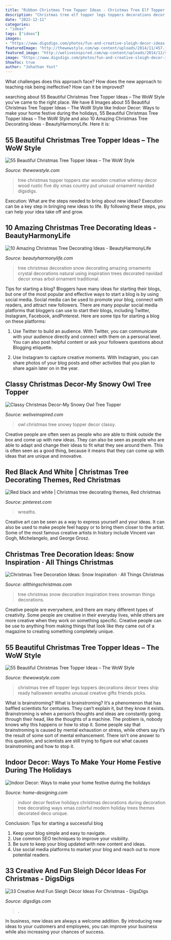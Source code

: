 ```yaml
---
title: "Ribbon Christmas Tree Topper Ideas - Christmas Tree Elf Topper Legs Toppers Decorations Decor Trees Ship Ready Halloween Wreaths Unusual Creative Gifts Friends Picks"
description: "Christmas tree elf topper legs toppers decorations decor trees ship ready halloween wreaths unusual creative gifts friends picks"
date: "2022-12-11"
categories:
- "ideas"
tags: ["ideas"]
images:
- "https://www.digsdigs.com/photos/fun-and-creative-sleigh-decor-ideas-for-christmas-14-554x832.jpg"
featuredImage: "http://thewowstyle.com/wp-content/uploads/2014/11/457.jpg"
featured_image: "http://weliveinspired.com/wp-content/uploads/2014/12/snowy-owl-Christmas-tree-topper2.jpg"
image: "https://www.digsdigs.com/photos/fun-and-creative-sleigh-decor-ideas-for-christmas-14-554x832.jpg"
ShowToc: true
author: "Johathan Yost"
---
```



What challenges does this approach face?
How does the new approach to teaching risk being ineffective? How can it be improved?

	

		
searching about 55 Beautiful Christmas Tree Topper Ideas – The WoW Style you've came to the right place. We have 8 Images about 55 Beautiful Christmas Tree Topper Ideas – The WoW Style like Indoor Decor: Ways to make your home festive during the holidays, 55 Beautiful Christmas Tree Topper Ideas – The WoW Style and also 10 Amazing Christmas Tree Decorating Ideas - BeautyHarmonyLife. Here it is:
		
    
## 55 Beautiful Christmas Tree Topper Ideas – The WoW Style

<img loading=lazy src="http://thewowstyle.com/wp-content/uploads/2014/11/367.jpg" onerror="this.onerror=null;this.src='https://tse2.mm.bing.net/th?id=OIP.FzrOlPC4ZmYgpC2UoKTIVgHaKQ&amp;pid=15.1';" alt="55 Beautiful Christmas Tree Topper Ideas – The WoW Style">

_Source: thewowstyle.com_

>tree christmas topper toppers star wooden creative whimsy decor wood rustic five diy xmas country put unusual ornament navidad digsdigs. 

	

Execution: What are the steps needed to bring about new ideas?
Execution can be a key step in bringing new ideas to life. By following these steps, you can help your idea take off and grow.

    
## 10 Amazing Christmas Tree Decorating Ideas - BeautyHarmonyLife

<img loading=lazy src="https://beautyharmonylife.com/wp-content/uploads/2013/11/White-Christmas-Tree-Ornaments.jpg" onerror="this.onerror=null;this.src='https://tse2.mm.bing.net/th?id=OIP.4xflM8bcDAsBigFrIqPCXQHaLH&amp;pid=15.1';" alt="10 Amazing Christmas Tree Decorating Ideas - BeautyHarmonyLife">

_Source: beautyharmonylife.com_

>tree christmas decoration snow decorating amazing ornaments crystal decorations natural using inspiration trees decorated navidad decor xmas arbol ornament traditional. 

	

Tips for starting a blog?
Bloggers have many ideas for starting their blogs, but one of the most popular and effective ways to start a blog is by using social media. Social media can be used to promote your blog, connect with readers, and attract new followers. There are many popular social media platforms that bloggers can use to start their blogs, including Twitter, Instagram, Facebook, andPinterest. Here are some tips for starting a blog on these platforms:
1. Use Twitter to build an audience. With Twitter, you can communicate with your audience directly and connect with them on a personal level. You can also post helpful content or ask your followers questions about Blogging etiquette.

2. Use Instagram to capture creative moments. With Instagram, you can share photos of your blog posts and other activities that you plan to share again later on in the year.

    
## Classy Christmas Decor-My Snowy Owl Tree Topper

<img loading=lazy src="http://weliveinspired.com/wp-content/uploads/2014/12/snowy-owl-Christmas-tree-topper2.jpg" onerror="this.onerror=null;this.src='https://tse2.mm.bing.net/th?id=OIP.BZ-xIzBqkMD4VIIDH5h4RAHaJ4&amp;pid=15.1';" alt="Classy Christmas Decor-My Snowy Owl Tree Topper">

_Source: weliveinspired.com_

>owl christmas tree snowy topper decor classy. 

	

Creative people are often seen as people who are able to think outside the box and come up with new ideas. They can also be seen as people who are able to adapt and change their ideas to fit what they see around them. This is often seen as a good thing, because it means that they can come up with ideas that are unique and innovative.

    
## Red Black And White | Christmas Tree Decorating Themes, Red Christmas

<img loading=lazy src="https://i.pinimg.com/736x/d7/38/d4/d738d47514861599aa059215e3f5efc5.jpg" onerror="this.onerror=null;this.src='https://tse3.mm.bing.net/th?id=OIP.B2tt1i_C5LEz5LzLB7z3aAHaK-&amp;pid=15.1';" alt="Red black and white | Christmas tree decorating themes, Red christmas">

_Source: pinterest.com_

>wreaths. 

	

Creative art can be seen as a way to express yourself and your ideas. It can also be used to make people feel happy or to bring them closer to the artist. Some of the most famous creative artists in history include Vincent van Gogh, Michelangelo, and George Grosz.

    
## Christmas Tree Decoration Ideas: Snow Inspiration · All Things Christmas

<img loading=lazy src="https://www.allthingschristmas.com/wp-content/uploads/2017/11/Christmas-Tree-Decoration-Ideas-Snow-4.jpg" onerror="this.onerror=null;this.src='https://tse3.mm.bing.net/th?id=OIP.JOHl0POy-8o6GGi8ndw_CQHaJ4&amp;pid=15.1';" alt="Christmas Tree Decoration Ideas: Snow Inspiration · All Things Christmas">

_Source: allthingschristmas.com_

>tree christmas snow decoration inspiration trees snowman things decorations. 

	

Creative people are everywhere, and there are many different types of creativity. Some people are creative in their everyday lives, while others are more creative when they work on something specific. Creative people can be use to anything from making things that look like they came out of a magazine to creating something completely unique.

    
## 55 Beautiful Christmas Tree Topper Ideas – The WoW Style

<img loading=lazy src="http://thewowstyle.com/wp-content/uploads/2014/11/457.jpg" onerror="this.onerror=null;this.src='https://tse4.mm.bing.net/th?id=OIP.OdfO4JRcme_4B8UA0LsQawHaJ4&amp;pid=15.1';" alt="55 Beautiful Christmas Tree Topper Ideas – The WoW Style">

_Source: thewowstyle.com_

>christmas tree elf topper legs toppers decorations decor trees ship ready halloween wreaths unusual creative gifts friends picks. 

	

What is brainstroming?
What is brainstroming? It’s a phenomenon that has baffled scientists for centuries. They can’t explain it, but they know it exists. Brainstroming is when a person’s thoughts and ideas are constantly going through their head, like the thoughts of a machine. The problem is, nobody knows why this happens or how to stop it. Some people say that brainstroming is caused by mental exhaustion or stress, while others say it’s the result of some sort of mental enhancement. There isn’t one answer to this question, and scientists are still trying to figure out what causes brainstroming and how to stop it.

    
## Indoor Decor: Ways To Make Your Home Festive During The Holidays

<img loading=lazy src="http://cdn.home-designing.com/wp-content/uploads/2012/12/colorful-christmas-tree.jpg" onerror="this.onerror=null;this.src='https://tse2.mm.bing.net/th?id=OIP.gpCe-K-QsSwmGTWY_zSU4QHaLH&amp;pid=15.1';" alt="Indoor Decor: Ways to make your home festive during the holidays">

_Source: home-designing.com_

>indoor decor festive holidays christmas decorations during decoration tree decorating ways xmas colorful modern holiday trees themes decorated deco unique. 

	

Conclusion: Tips for starting a successful blog
1. Keep your blog simple and easy to navigate.
2. Use common SEO techniques to improve your visibility.
3. Be sure to keep your blog updated with new content and ideas.
4. Use social media platforms to market your blog and reach out to more potential readers.

    
## 33 Creative And Fun Sleigh Décor Ideas For Christmas - DigsDigs

<img loading=lazy src="https://www.digsdigs.com/photos/fun-and-creative-sleigh-decor-ideas-for-christmas-14-554x832.jpg" onerror="this.onerror=null;this.src='https://tse4.mm.bing.net/th?id=OIP.877Vbkw3p_7MS2z76sFMGQHaLH&amp;pid=15.1';" alt="33 Creative And Fun Sleigh Décor Ideas For Christmas - DigsDigs">

_Source: digsdigs.com_

>. 

	

In business, new ideas are always a welcome addition. By introducing new ideas to your customers and employees, you can improve your business while also increasing your chances of success.


